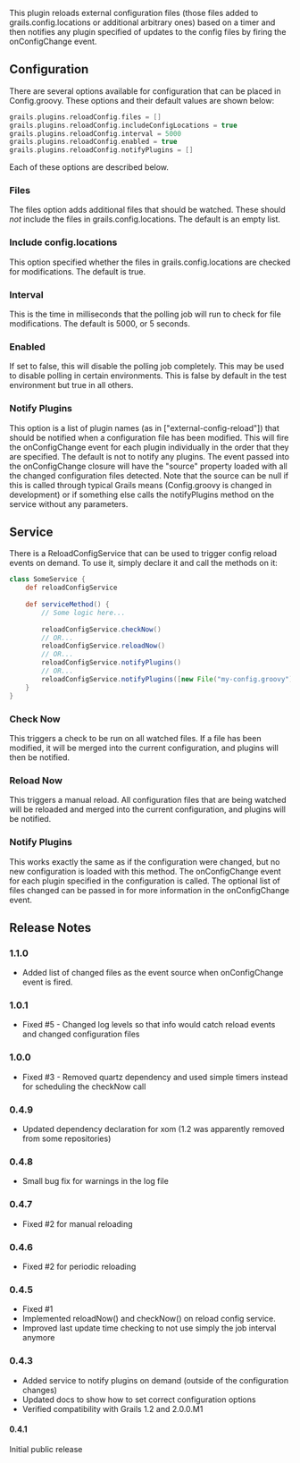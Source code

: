 This plugin reloads external configuration files (those files added to grails.config.locations or additional arbitrary ones) based on a timer and then notifies any plugin specified of updates to the config files by firing the onConfigChange event.

## Configuration

There are several options available for configuration that can be placed in Config.groovy.  These options and their default values are shown below:

```groovy
grails.plugins.reloadConfig.files = []
grails.plugins.reloadConfig.includeConfigLocations = true
grails.plugins.reloadConfig.interval = 5000
grails.plugins.reloadConfig.enabled = true
grails.plugins.reloadConfig.notifyPlugins = []
```

Each of these options are described below.

### Files

The files option adds additional files that should be watched.  These should *not* include the files in grails.config.locations.  The default is an empty list.

### Include config.locations

This option specified whether the files in grails.config.locations are checked for modifications.  The default is true.

### Interval

This is the time in milliseconds that the polling job will run to check for file modifications.  The default is 5000, or 5 seconds.

### Enabled

If set to false, this will disable the polling job completely.  This may be used to disable polling in certain environments.  This is false by default in the test environment but true in all others.

### Notify Plugins

This option is a list of plugin names (as in \["external-config-reload"\]) that should be notified when a configuration file has been modified.  This will fire the onConfigChange event for each plugin individually in the order that they are specified.  The default is not to notify any plugins.  The event passed into the onConfigChange closure will have the "source" property loaded with all the changed configuration files detected.  Note that the source can be null if this is called through typical Grails means (Config.groovy is changed in development) or if something else calls the notifyPlugins method on the service without any parameters.


## Service

There is a ReloadConfigService that can be used to trigger config reload events on demand.  To use it, simply declare it and call the methods on it:

```groovy
class SomeService {
	def reloadConfigService
	
	def serviceMethod() {
		// Some logic here...
		
		reloadConfigService.checkNow()
		// OR...
		reloadConfigService.reloadNow()
		// OR...
		reloadConfigService.notifyPlugins()
		// OR...
		reloadConfigService.notifyPlugins([new File("my-config.groovy"), new File("other-file.properties")])
	}
}
```

### Check Now
This triggers a check to be run on all watched files.  If a file has been modified, it will be merged into the current configuration, and plugins will then be notified.

### Reload Now
This triggers a manual reload.  All configuration files that are being watched will be reloaded and merged into the current configuration, and plugins will be notified.

### Notify Plugins
This works exactly the same as if the configuration were changed, but no new configuration is loaded with this method.  The onConfigChange event for each plugin specified in the configuration is called.  The optional list of files changed can be passed in for more information in the onConfigChange event.


## Release Notes

### 1.1.0

* Added list of changed files as the event source when onConfigChange event is fired.

### 1.0.1

* Fixed #5 - Changed log levels so that info would catch reload events and changed configuration files

### 1.0.0

* Fixed #3 - Removed quartz dependency and used simple timers instead for scheduling the checkNow call

### 0.4.9

* Updated dependency declaration for xom (1.2 was apparently removed from some repositories)

### 0.4.8

* Small bug fix for warnings in the log file

### 0.4.7

* Fixed #2 for manual reloading

### 0.4.6

* Fixed #2 for periodic reloading

### 0.4.5

* Fixed #1
* Implemented reloadNow() and checkNow() on reload config service.
* Improved last update time checking to not use simply the job interval anymore

### 0.4.3

* Added service to notify plugins on demand (outside of the configuration changes)
* Updated docs to show how to set correct configuration options
* Verified compatibility with Grails 1.2 and 2.0.0.M1

#### 0.4.1

Initial public release